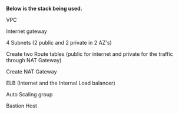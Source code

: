 **Below is the stack being used.**

VPC

Internet gateway

4 Subnets (2 public and 2 private in 2 AZ's)

Create two Route tables (public for internet and private for the traffic through NAT Gateway)

Create NAT Gateway

ELB (Internet and the Internal Load balancer)

Auto Scaling group

Bastion Host

